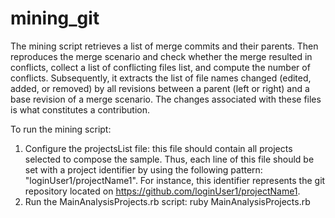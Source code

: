 # mining_git

The mining script retrieves a list of merge commits and their parents. Then reproduces the merge scenario and check whether the merge resulted in conflicts, collect a list of conflicting files list, and compute the number of conflicts. Subsequently, it extracts the list of file names changed
(edited, added, or removed) by all revisions between a parent (left or right) and a base revision of a merge scenario. The changes associated with these files is what constitutes a contribution. 

To run the mining script:

1) Configure the projectsList file: this file should contain all projects selected to compose the sample. Thus, each line of this file should be set with a project identifier by using the following pattern:  "loginUser1/projectName1". For instance, this identifier represents the git repository located on https://github.com/loginUser1/projectName1.
2) Run the MainAnalysisProjects.rb script: ruby MainAnalysisProjects.rb
